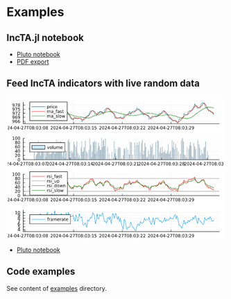 # Examples

## IncTA.jl notebook

- [Pluto notebook](https://github.com/femtotrader/IncTA.jl/blob/main/examples/notebooks/incta_notebook.jl)
- [PDF export](https://github.com/femtotrader/IncTA.jl/blob/main/examples/notebooks/incta_notebook.pdf)

## Feed IncTA indicators with live random data

![random walk with MA and RSI](https://github.com/femtotrader/IncTA.jl/raw/main/examples/notebooks/random_walk_with_ma_rsi.png)

- [Pluto notebook](https://github.com/femtotrader/IncTA.jl/blob/main/examples/notebooks/incta_notebook_live_randomwalk.jl)

## Code examples

See content of [examples](https://github.com/femtotrader/IncTA.jl/tree/main/examples) directory.
